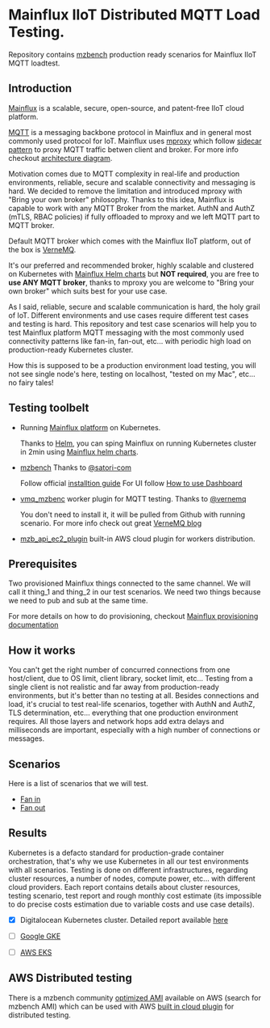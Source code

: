 # Mainflux IIoT Distributed MQTT Load Testing.
Repository contains [mzbench](https://github.com/satori-com/mzbench) production ready scenarios for  Mainflux IIoT MQTT loadtest.

## Introduction
[Mainflux](https://github.com/mainflux/mainflux) is a scalable, secure, open-source, and patent-free IIoT cloud platform.

[MQTT](http://mqtt.org/) is a messaging backbone protocol in Mainflux and in general most commonly used protocol for IoT. 
Mainflux uses [mproxy](https://github.com/mainflux/mproxy) which follow [sidecar pattern](https://www.oreilly.com/library/view/designing-distributed-systems/9781491983638/ch02.html)
to proxy MQTT traffic betwen client and broker. For more info checkout [architecture diagram](https://github.com/mainflux/mproxy#architecture).

Motivation comes due to MQTT complexity in real-life and production environments, reliable, secure and scalable connectivity and messaging is hard.
We decided to remove the limitation and introduced mproxy with "Bring your own broker" philosophy. Thanks to this idea, Mainflux is capable to work with any MQTT Broker from the market. AuthN and AuthZ (mTLS, RBAC policies) if fully offloaded to mproxy and we left MQTT part to MQTT broker.

Default MQTT broker which comes with the Mainflux IIoT platform, out of the box is [VerneMQ](https://github.com/vernemq/vernemq). 

It's our preferred and recommended broker, highly scalable and clustered on Kubernetes with [Mainflux Helm charts](https://github.com/mainflux/devops) but **NOT required**,
you are free to **use ANY MQTT broker**, thanks to mproxy you are welcome to "Bring your own broker" which suits best for your use case.

As I said, reliable, secure and scalable communication is hard, the holy grail of IoT. Different environments and use cases require different test cases and testing is hard.
This repository and test case scenarios will help you to test Mainflux platform MQTT messaging with the most commonly used connectivity patterns like fan-in, fan-out, etc... 
with periodic high load on production-ready Kubernetes cluster. 

How this is supposed to be a production environment load testing, you will not see single node's here, testing on localhost, "tested on my Mac",  etc... no fairy tales!

## Testing toolbelt
* Running [Mainflux platform](https://github.com/mainflux/mainflux) on Kubernetes.

  Thanks to [Helm](https://helm.sh/), you can sping Mainflux on running Kubernetes cluster in 2min using [Mainflux helm charts](https://github.com/mainflux/devops).
* [mzbench](https://github.com/satori-com/mzbench) Thanks to [@satori-com](https://github.com/satori-com)

   Follow official [installtion guide](https://satori-com.github.io/mzbench/)
   For UI follow [How to use Dashboard](https://github.com/satori-com/mzbench/blob/master/doc/dashboard.md)

* [vmq_mzbenc](vmq_mzbench) worker plugin for MQTT testing. Thanks to [@vernemq](https://github.com/vernemq)

  You don't need to install it, it will be pulled from Github with running scenario. For more info check out great [VerneMQ blog](https://vernemq.com/blog/2016/08/26/loadtesting-mqtt-brokers.html)
* [mzb_api_ec2_plugin](https://satori-com.github.io/mzbench/cloud_plugins/#amazon-ec2) built-in AWS cloud plugin for workers distribution.

## Prerequisites
Two provisioned Mainflux things connected to the same channel. We will call it thing_1 and thing_2 in our test scenarios. We need two things because we need to pub and sub at the same time.

 For more details on how to do provisioning, checkout [Mainflux provisioning documentation](https://mainflux.readthedocs.io/en/latest/provisioning/#provisioning-things)

## How it works
You can't get the right number of concurred connections from one host/client, due to OS limit, client library, socket limit, etc...
Testing from a single client is not realistic and far away from production-ready environments, but it's better than no testing at all.
Besides connections and load, it's crucial to test real-life scenarios, together with AuthN and AuthZ, TLS determination, etc... everything that one production environment requires. 
All those layers and network hops add extra delays and milliseconds are important, especially with a high number of connections or messages.

## Scenarios 
Here is a list of scenarios that we will test.
- [Fan in](mzbench/scenarios/fan_in.bdl)
- [Fan out](mzbench/scenarios/fan_out.bdl)

## Results
Kubernetes is a defacto standard for production-grade container orchestration, that's why we use Kubernetes in all our test environments with all scenarios. 
Testing is done on different infrastructures, regarding cluster resources, a number of nodes,  compute power, etc... with different cloud providers.
Each report contains details about cluster resources, testing scenario, test report and rough monthly cost estimate (its impossible to do precise costs estimation due to variable costs and use case details).

- [x] Digitalocean Kubernetes cluster. Detailed report available [here](reports/digitalocean.md)
- [ ] [Google GKE](https://cloud.google.com/kubernetes-engine)
- [ ] [AWS EKS](https://aws.amazon.com/eks/)


## AWS Distributed testing
There is a mzbench community [optimized AMI](https://thecloudmarket.com/image/ami-ee8d718e--mzbench-erlang-18) available on AWS (search for mzbench AMI)
which can be used with AWS [built in cloud plugin](https://github.com/satori-com/mzbench/blob/master/doc_old/cloud_plugins.md)  for distributed testing.

